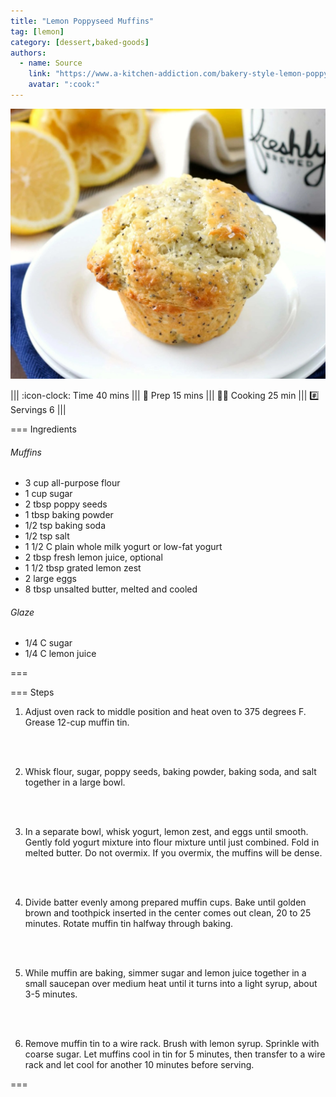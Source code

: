 ```yaml
---
title: "Lemon Poppyseed Muffins"
tag: [lemon]
category: [dessert,baked-goods]
authors:
  - name: Source
    link: "https://www.a-kitchen-addiction.com/bakery-style-lemon-poppy-seed-muffins/"
    avatar: ":cook:"
---
```


![](img/lemon-poppyseed-muffins.jpg)

||| :icon-clock: Time
40 mins
||| :knife: Prep
15 mins
||| :cook: Cooking
25 min
||| :hash: Servings
6
|||

=== Ingredients

###### Muffins
- 3 cup all-purpose flour
- 1 cup sugar
- 2 tbsp poppy seeds
- 1 tbsp baking powder
- 1/2 tsp baking soda
- 1/2 tsp salt
- 1 1/2 C plain whole milk yogurt or low-fat yogurt
- 2 tbsp fresh lemon juice, optional
- 1 1/2 tbsp grated lemon zest
- 2 large eggs
- 8 tbsp unsalted butter, melted and cooled

###### Glaze
- 1/4 C sugar
- 1/4 C lemon juice 

===

=== Steps

1. Adjust oven rack to middle position and heat oven to 375 degrees F. Grease 12-cup muffin tin.
<br>
<br>

2. Whisk flour, sugar, poppy seeds, baking powder, baking soda, and salt together in a large bowl.
<br>
<br>

3. In a separate bowl, whisk yogurt, lemon zest, and eggs until smooth. Gently fold yogurt mixture into flour mixture until just combined. Fold in melted butter. Do not overmix. If you overmix, the muffins will be dense.
<br>
<br>

4. Divide batter evenly among prepared muffin cups. Bake until golden brown and toothpick inserted in the center comes out clean, 20 to 25 minutes. Rotate muffin tin halfway through baking.
<br>
<br>

5. While muffin are baking, simmer sugar and lemon juice together in a small saucepan over medium heat until it turns into a light syrup, about 3-5 minutes.
<br>
<br>

6. Remove muffin tin to a wire rack. Brush with lemon syrup. Sprinkle with coarse sugar. Let muffins cool in tin for 5 minutes, then transfer to a wire rack and let cool for another 10 minutes before serving.

===
